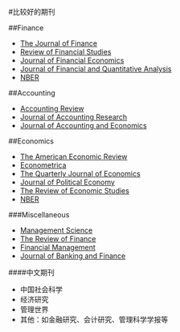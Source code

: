 #比较好的期刊

##Finance
* [The Journal of Finance](http://onlinelibrary.wiley.com/journal/10.1111/(ISSN)1540-6261)
* [Review of Financial Studies](http://rfs.oxfordjournals.org)
* [Journal of Financial Economics](http://www.sciencedirect.com/science/journal/0304405X)
* [Journal of Financial and Quantitative Analysis](https://www.cambridge.org/core/journals/journal-of-financial-and-quantitative-analysis)
* [NBER](http://www.nber.org)

##Accounting
* [Accounting Review](http://web.b.ebscohost.com/ehost/command/detail?sid=a0cdb855-0a00-428c-b9a3-7b43f0f1b2f8%40sessionmgr102&vid=0&hid=102&bdata=Jmxhbmc9emgtY24mc2l0ZT1laG9zdC1saXZl#jid=ARW&db=bth)
* [Journal of Accounting Research](http://onlinelibrary.wiley.com/journal/10.1111/(ISSN)1475-679X)
* [Journal of Accounting and Economics](http://www.sciencedirect.com/science/journal/01654101)

##Economics
* [The American Economic Review](http://www.jstor.org/journal/amereconrevi)
* [Econometrica](http://onlinelibrary.wiley.com/journal/10.1111/(ISSN)1468-0262/issues)
* [The Quarterly Journal of Economics](http://qje.oxfordjournals.org)
* [Journal of Political Economy](http://www.jstor.org/journal/jpoliecon)
* [The Review of Economic Studies](http://restud.oxfordjournals.org)
* [NBER](http://www.nber.org)

###Miscellaneous
* [Management Science](http://pubsonline.informs.org/loi/mnsc)
* [The Review of Finance](http://www.revfin.org)
* [Financial Management](http://onlinelibrary.wiley.com/journal/10.1111/(ISSN)1755-053X/)
* [Journal of Banking and Finance](https://www.journals.elsevier.com/journal-of-banking-and-finance/)


####中文期刊
* 中国社会科学
* 经济研究
* 管理世界
* 其他：如金融研究、会计研究、管理科学学报等

